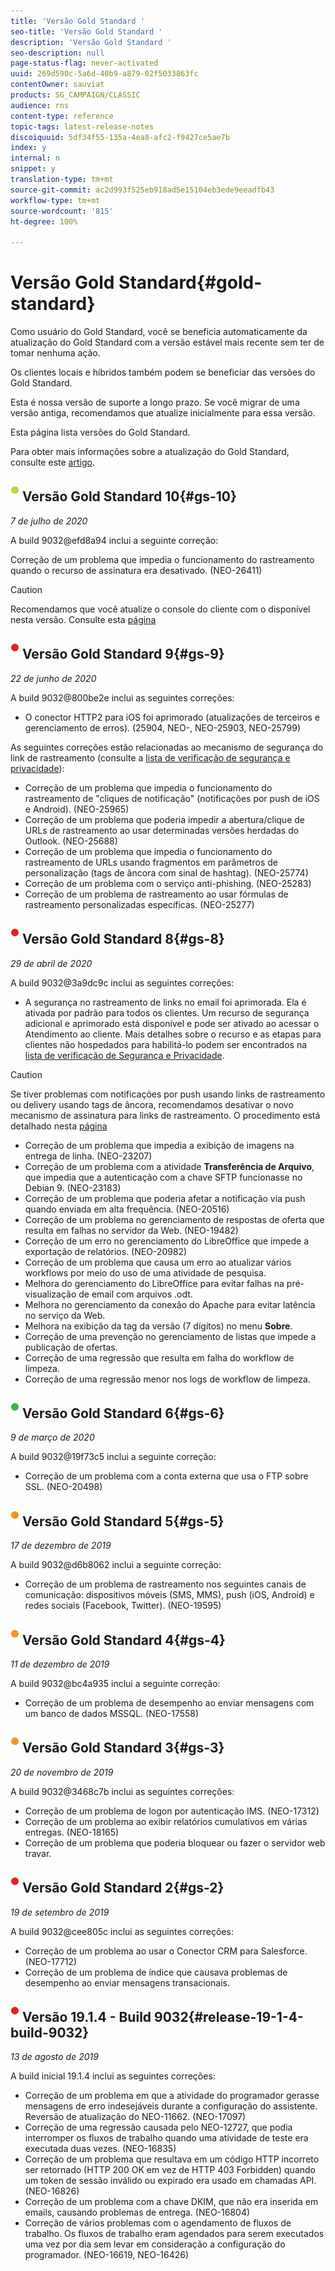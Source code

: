 ```yaml
---
title: 'Versão Gold Standard '
seo-title: 'Versão Gold Standard '
description: 'Versão Gold Standard '
seo-description: null
page-status-flag: never-activated
uuid: 269d590c-5a6d-40b9-a879-02f5033863fc
contentOwner: sauviat
products: SG_CAMPAIGN/CLASSIC
audience: rns
content-type: reference
topic-tags: latest-release-notes
discoiquuid: 5df34f55-135a-4ea8-afc2-f9427ce5ae7b
index: y
internal: n
snippet: y
translation-type: tm+mt
source-git-commit: ac2d993f525eb918ad5e15104eb3ede9eeadfb43
workflow-type: tm+mt
source-wordcount: '815'
ht-degree: 100%

---
```



# Versão Gold Standard{#gold-standard}

Como usuário do Gold Standard, você se beneficia automaticamente da atualização do Gold Standard com a versão estável mais recente sem ter de tomar nenhuma ação.

Os clientes locais e híbridos também podem se beneficiar das versões do Gold Standard.

Esta é nossa versão de suporte a longo prazo. Se você migrar de uma versão antiga, recomendamos que atualize inicialmente para essa versão.

Esta página lista versões do Gold Standard.

Para obter mais informações sobre a atualização do Gold Standard, consulte este [artigo](https://helpx.adobe.com/br/campaign/kb/gold-standard.html).

## ![](assets/do-not-localize/limited_2.png) Versão Gold Standard 10{#gs-10}

_7 de julho de 2020_

A build 9032@efd8a94 inclui a seguinte correção:

Correção de um problema que impedia o funcionamento do rastreamento quando o recurso de assinatura era desativado. (NEO-26411)

>[!CAUTION]
>
>Recomendamos que você atualize o console do cliente com o disponível nesta versão. Consulte esta [página](../../installation/using/installing-the-client-console.md)

## ![](assets/do-not-localize/red_2.png) Versão Gold Standard 9{#gs-9}

_22 de junho de 2020_

A build 9032@800be2e inclui as seguintes correções:

* O conector HTTP2 para iOS foi aprimorado (atualizações de terceiros e gerenciamento de erros). (25904, NEO-, NEO-25903, NEO-25799)

As seguintes correções estão relacionadas ao mecanismo de segurança do link de rastreamento (consulte a [lista de verificação de segurança e privacidade](https://helpx.adobe.com/br/campaign/kb/acc-security.html#signature-mechanism)):

* Correção de um problema que impedia o funcionamento do rastreamento de &quot;cliques de notificação&quot; (notificações por push de iOS e Android). (NEO-25965)
* Correção de um problema que poderia impedir a abertura/clique de URLs de rastreamento ao usar determinadas versões herdadas do Outlook.  (NEO-25688)
* Correção de um problema que impedia o funcionamento do rastreamento de URLs usando fragmentos em parâmetros de personalização (tags de âncora com sinal de hashtag). (NEO-25774)
* Correção de um problema com o serviço anti-phishing. (NEO-25283)
* Correção de um problema de rastreamento ao usar fórmulas de rastreamento personalizadas específicas. (NEO-25277)




## ![](assets/do-not-localize/red_2.png) Versão Gold Standard 8{#gs-8}

_29 de abril de 2020_

A build 9032@3a9dc9c inclui as seguintes correções:

* A segurança no rastreamento de links no email foi aprimorada. Ela é ativada por padrão para todos os clientes. Um recurso de segurança adicional e aprimorado está disponível e pode ser ativado ao acessar o Atendimento ao cliente. Mais detalhes sobre o recurso e as etapas para clientes não hospedados para habilitá-lo podem ser encontrados na [lista de verificação de Segurança e Privacidade](https://helpx.adobe.com/br/campaign/kb/acc-security.html#signature-mechanism).

>[!CAUTION]
>
>Se tiver problemas com notificações por push usando links de rastreamento ou delivery usando tags de âncora, recomendamos desativar o novo mecanismo de assinatura para links de rastreamento. O procedimento está detalhado nesta [página](https://helpx.adobe.com/br/campaign/kb/acc-security.html#signature-mechanism)

* Correção de um problema que impedia a exibição de imagens na entrega de linha. (NEO-23207)
* Correção de um problema com a atividade **Transferência de Arquivo**, que impedia que a autenticação com a chave SFTP funcionasse no Debian 9. (NEO-23183)
* Correção de um problema que poderia afetar a notificação via push quando enviada em alta frequência. (NEO-20516)
* Correção de um problema no gerenciamento de respostas de oferta que resulta em falhas no servidor da Web. (NEO-19482)
* Correção de um erro no gerenciamento do LibreOffice que impede a exportação de relatórios. (NEO-20982)
* Correção de um problema que causa um erro ao atualizar vários workflows por meio do uso de uma atividade de pesquisa.
* Melhora do gerenciamento do LibreOffice para evitar falhas na pré-visualização de email com arquivos .odt.
* Melhora no gerenciamento da conexão do Apache para evitar latência no serviço da Web.
* Melhora na exibição da tag da versão (7 dígitos) no menu **Sobre**.
* Correção de uma prevenção no gerenciamento de listas que impede a publicação de ofertas.
* Correção de uma regressão que resulta em falha do workflow de limpeza.
* Correção de uma regressão menor nos logs de workflow de limpeza.

## ![](assets/do-not-localize/green_2.png) Versão Gold Standard 6{#gs-6}

_9 de março de 2020_

A build 9032@19f73c5 inclui a seguinte correção:

* Correção de um problema com a conta externa que usa o FTP sobre SSL. (NEO-20498)

## ![](assets/do-not-localize/orange_2.png) Versão Gold Standard 5{#gs-5}

_17 de dezembro de 2019_

A build 9032@d6b8062 inclui a seguinte correção:

* Correção de um problema de rastreamento nos seguintes canais de comunicação: dispositivos móveis (SMS, MMS), push (iOS, Android) e redes sociais (Facebook, Twitter). (NEO-19595)

## ![](assets/do-not-localize/orange_2.png) Versão Gold Standard 4{#gs-4}

_11 de dezembro de 2019_

A build 9032@bc4a935 inclui a seguinte correção:

* Correção de um problema de desempenho ao enviar mensagens com um banco de dados MSSQL. (NEO-17558)

## ![](assets/do-not-localize/orange_2.png) Versão Gold Standard 3{#gs-3}

_20 de novembro de 2019_

A build 9032@3468c7b inclui as seguintes correções:

* Correção de um problema de logon por autenticação IMS. (NEO-17312)
* Correção de um problema ao exibir relatórios cumulativos em várias entregas. (NEO-18165)
* Correção de um problema que poderia bloquear ou fazer o servidor web travar.

## ![](assets/do-not-localize/red_2.png) Versão Gold Standard 2{#gs-2}

_19 de setembro de 2019_

A build 9032@cee805c inclui as seguintes correções:

* Correção de um problema ao usar o Conector CRM para Salesforce. (NEO-17712)
* Correção de um problema de índice que causava problemas de desempenho ao enviar mensagens transacionais.

## ![](assets/do-not-localize/red_2.png) Versão 19.1.4 - Build 9032{#release-19-1-4-build-9032}

_13 de agosto de 2019_

A build inicial 19.1.4 inclui as seguintes correções:

* Correção de um problema em que a atividade do programador gerasse mensagens de erro indesejáveis durante a configuração do assistente. Reversão de atualização do NEO-11662. (NEO-17097)
* Correção de uma regressão causada pelo NEO-12727, que podia interromper os fluxos de trabalho quando uma atividade de teste era executada duas vezes. (NEO-16835)
* Correção de um problema que resultava em um código HTTP incorreto ser retornado (HTTP 200 OK em vez de HTTP 403 Forbidden) quando um token de sessão inválido ou expirado era usado em chamadas API. (NEO-16826)
* Correção de um problema com a chave DKIM, que não era inserida em emails, causando problemas de entrega. (NEO-16804)
* Correção de vários problemas com o agendamento de fluxos de trabalho. Os fluxos de trabalho eram agendados para serem executados uma vez por dia sem levar em consideração a configuração do programador. (NEO-16619, NEO-16426)
